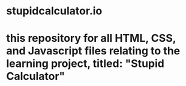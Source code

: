 # stupidcalculator.io
# this repository for all HTML, CSS, and Javascript files relating to the learning project, titled: "Stupid Calculator"
